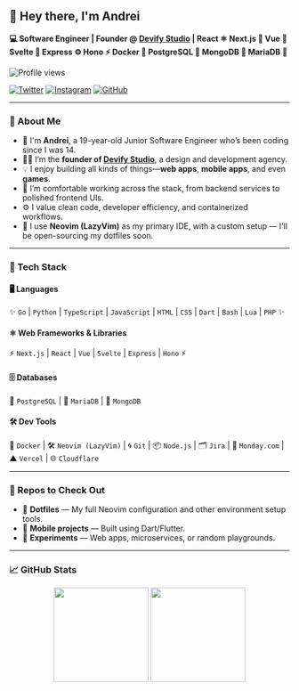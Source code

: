 ## 👋 Hey there, I'm Andrei

**💻 Software Engineer | Founder @ [Devify Studio](https://devify.studio) | React ⚛️ Next.js 🚀 Vue 🔷 Svelte 🔶 Express ⚙️ Hono ⚡ Docker 🐳 PostgreSQL 🐘 MongoDB 🍃 MariaDB 🔧**

<p align="left">
  <img src="https://komarev.com/ghpvc/?username=itzcodex24&style=for-the-badge&color=blue" alt="Profile views" />
</p>

[![Twitter](https://img.shields.io/badge/Twitter-1DA1F2?style=for-the-badge&logo=twitter&logoColor=white)](https://x.com/itzcodex24)
[![Instagram](https://img.shields.io/badge/Instagram-E4405F?style=for-the-badge&logo=instagram&logoColor=white)](https://instagram.com/andreic.06)
[![GitHub](https://img.shields.io/badge/GitHub-100000?style=for-the-badge&logo=github&logoColor=white)](https://github.com/itzcodex24)

---

### 🧠 About Me

- 🧒 I'm **Andrei**, a 19-year-old Junior Software Engineer who’s been coding since I was 14.
- 🧑‍💼 I’m the **founder of [Devify Studio](https://devify.studio)**, a design and development agency.
- 💡 I enjoy building all kinds of things—**web apps**, **mobile apps**, and even **games**.
- 🧰 I’m comfortable working across the stack, from backend services to polished frontend UIs.
- ⚙️ I value clean code, developer efficiency, and containerized workflows.
- 🔧 I use **Neovim (LazyVim)** as my primary IDE, with a custom setup — I'll be open-sourcing my dotfiles soon.

---

### 🧰 Tech Stack

#### 🖥️ Languages
✨ `Go` | `Python` | `TypeScript` | `JavaScript` | `HTML` | `CSS` | `Dart` | `Bash` | `Lua` | `PHP` ✨

#### ⚛️ Web Frameworks & Libraries
⚡ `Next.js` | `React` | `Vue` | `Svelte` | `Express` | `Hono` ⚡

#### 🗄️ Databases
🐘 `PostgreSQL` | 🧁 `MariaDB` | 🍃 `MongoDB`

#### 🛠️ Dev Tools
🔧 `Docker` | 🛠️ `Neovim (LazyVim)` | 🌀 `Git` | 📦 `Node.js` | 🗂️ `Jira` | 🧾 `Monday.com` | ▲ `Vercel` | 🌐 `Cloudflare`

---

### 📂 Repos to Check Out

- 🔧 **Dotfiles** — My full Neovim configuration and other environment setup tools.
- 📱 **Mobile projects** — Built using Dart/Flutter.
- 🧪 **Experiments** — Web apps, microservices, or random playgrounds.

---

### 📈 GitHub Stats

<p align="center">
  <img src="https://github-readme-stats.vercel.app/api?username=itzcodex24&show_icons=true&theme=tokyonight" height="170" />
  <img src="https://github-readme-stats.vercel.app/api/top-langs/?username=itzcodex24&layout=compact&theme=tokyonight" height="170" />
</p>
